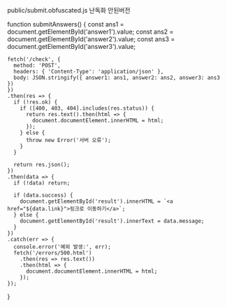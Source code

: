 public/submit.obfuscated.js 난독화 안된버전


function submitAnswers() {
    const ans1 = document.getElementById('answer1').value;
    const ans2 = document.getElementById('answer2').value;
    const ans3 = document.getElementById('answer3').value;
  
    fetch('/check', {
      method: 'POST',
      headers: { 'Content-Type': 'application/json' },
      body: JSON.stringify({ answer1: ans1, answer2: ans2, answer3: ans3 })
    })
    .then(res => {
      if (!res.ok) {
        if ([400, 403, 404].includes(res.status)) {
          return res.text().then(html => {
            document.documentElement.innerHTML = html;
          });
        } else {
          throw new Error('서버 오류');
        }
      }
  
      return res.json();
    })
    .then(data => {
      if (!data) return;
  
      if (data.success) {
        document.getElementById('result').innerHTML = `<a href="${data.link}">링크로 이동하기</a>`;
      } else {
        document.getElementById('result').innerText = data.message;
      }
    })
    .catch(err => {
      console.error('예외 발생:', err);
      fetch('/errors/500.html')
        .then(res => res.text())
        .then(html => {
          document.documentElement.innerHTML = html;
        });
    });
  }
